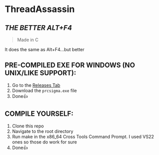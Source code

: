 # **ThreadAssassin**
*THE BETTER ALT+F4*
----------------------------------------------
> Made in C


It does the same as Alt+F4...but better

## PRE-COMPILED EXE FOR WINDOWS (NO UNIX/LIKE SUPPORT):
1. Go to the [Releases Tab](https://github.com/NoOneIsHereFr/ProcessSigma/releases)
2. Download the `prcsigma.exe` file
3. Done👍

## COMPILE YOURSELF:
1. Clone this repo
2. Navigate to the root directory
3. Run make in the x86_64 Cross Tools Command Prompt. I used VS22 ones so those do work for sure
4. Done👍
